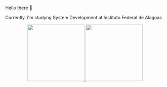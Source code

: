 Hello there 👋

Currently, i'm studyng System Development at Instituto Federal de Alagoas

<div align="center">
  <a href="https://github.com/EmmanoelPequeno">
  <img height="180em" src="https://github-readme-stats.vercel.app/api?username=EmmanoelPequeno&show_icons=true&theme=dark&include_all_commits=true&count_private=true"/>
  <img height="180em" src="https://github-readme-stats.vercel.app/api/top-langs/?username=EmmanoelPequeno&layout=compact&langs_count=7&theme=dark"/>
</div>
